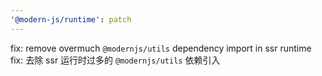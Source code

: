 ```yaml
---
'@modern-js/runtime': patch
---
```


fix: remove overmuch `@modernjs/utils` dependency import in ssr runtime
fix: 去除 ssr 运行时过多的 `@modernjs/utils` 依赖引入
